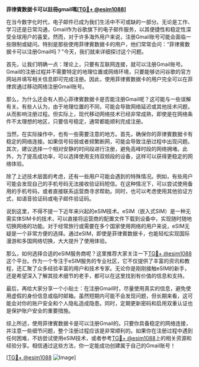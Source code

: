 **菲律賓数据卡可以註冊gmail嗎[[TG💪+ @esim1088](https://t.me/s/esim1088)]**

在当今数字化时代，电子邮件已成为我们生活中不可或缺的一部分。无论是工作、学习还是日常沟通，Gmail作为谷歌旗下的电子邮件服务，以其便捷性和稳定性深受全球用户的喜爱。然而，对于许多海外用户来说，注册Gmail账号可能会面临一些限制或疑问。特别是那些使用菲律賓数据卡的用户，他们常常会问：“菲律賓数据卡可以注册Gmail吗？”今天，我们就来详细探讨这个问题。

首先，让我们明确一点：理论上，只要有互联网连接，就可以注册Gmail账号。Gmail的注册过程并不需要特定的地理位置或网络环境，只要能够访问谷歌的官方网站并填写相关信息即可完成注册。因此，使用菲律賓数据卡的用户完全可以在菲律宾通过移动网络注册Gmail账号。

那么，为什么还会有人担心菲律賓数据卡是否能注册Gmail呢？这可能与一些误解有关。有些人认为，由于地理位置的不同，可能会导致网络延迟或其他技术问题，从而影响注册过程。但实际上，现代移动网络技术已经非常成熟，即使是在网络条件不太理想的地区，只要信号稳定，通常都能顺利完成注册。

当然，在实际操作中，也有一些需要注意的地方。首先，确保你的菲律賓数据卡有稳定的网络连接。如果信号较弱或者频繁断网，可能会导致注册过程中出现问题。其次，建议选择一个相对安静的时间段进行注册，避免高峰时段的网络拥堵。此外，为了提高成功率，可以选择使用支持双频段的设备，这样可以获得更稳定的网络体验。

除了上述技术层面的考虑，还有一些用户可能会遇到的特殊情况。例如，有些用户可能会发现自己的手机号码无法接收验证码短信。在这种情况下，可以尝试使用备用的手机号码，或者直接联系运营商寻求帮助。同时，也可以考虑使用其他验证方式，如语音验证码或电子邮件验证码。

说到这里，不得不提一下近年来兴起的eSIM技术。eSIM（嵌入式SIM）是一种无需实体SIM卡的技术，可以直接将运营商的配置文件下载到设备中，实现随时随地切换网络的功能。对于经常旅行或需要在多个国家使用网络的用户来说，eSIM无疑是一个非常方便的选择。通过eSIM，即使是菲律賓数据卡，也能轻松实现国际漫游和多国网络切换，大大提升了使用体验。

那么，如何选择合适的eSIM服务商呢？这里推荐大家关注一下[TG💪+ @esim1088](https://t.me/s/esim1088)这个平台。作为一个专注于eSIM服务的专业社区，它不仅提供了丰富的资讯和教程，还汇聚了众多经验丰富的用户和技术专家。无论你是刚刚接触eSIM的新手，还是希望深入了解其技术细节的老手，都可以在这里找到有价值的信息和支持。

最后，再给大家分享一个小贴士：在注册Gmail时，尽量使用真实的信息，避免使用虚假的身份信息或临时邮箱。虽然短期内可能不会发现问题，但长期来看，这可能会对你的账户安全和个人隐私造成隐患。同时，定期更新密码和启用双重认证也是保护账户安全的重要措施。

综上所述，使用菲律賓数据卡是可以注册Gmail的。只要你具备稳定的网络连接，并注意一些细节问题，整个注册过程应该是非常顺利的。如果你在注册过程中遇到任何困难，不妨尝试使用eSIM技术，或者参考[TG💪+ @esim1088](https://t.me/s/esim1088)上的相关资源和经验分享。相信通过这些方法，你一定能成功创建属于自己的Gmail账号！

[[TG💪+ @esim1088](https://t.me/s/esim1088) ![Image](https://i.postimg.cc/4NQfJmqS/Snipaste-2025-05-13-00-14-12.png)]